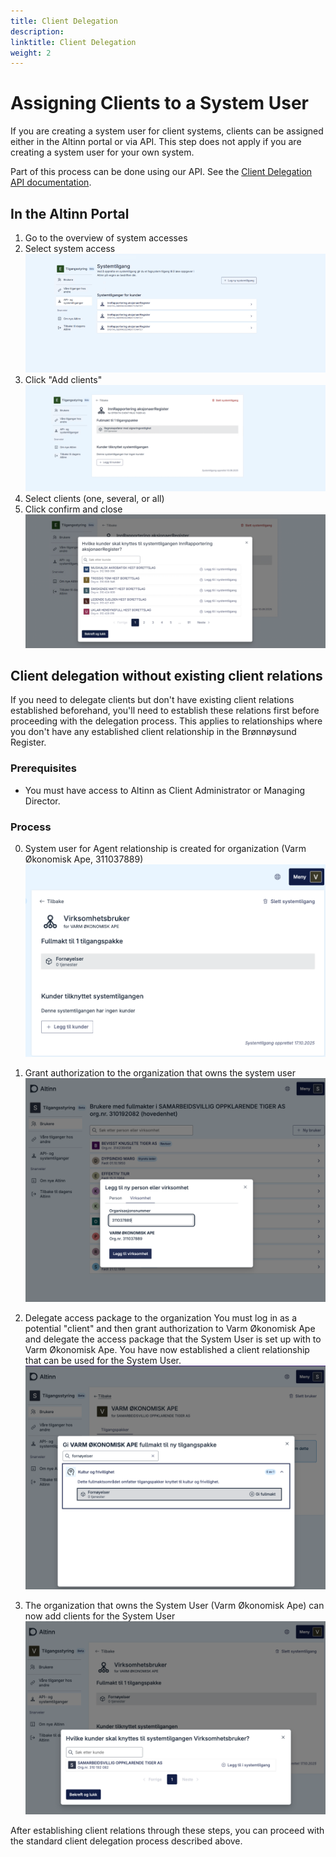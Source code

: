 ```yaml
---
title: Client Delegation
description:
linktitle: Client Delegation
weight: 2
---
```


# Assigning Clients to a System User

If you are creating a system user for client systems, clients can be assigned either in the Altinn portal or via API. This step does not apply if you are creating a system user for your own system.

Part of this process can be done using our API. See the [Client Delegation API documentation](/en/api/authentication/systemuserapi/clientdelegation/).

## In the Altinn Portal

1. Go to the overview of system accesses
2. Select system access
   ![client delegation step 1](delegate_clients_1.png)
3. Click "Add clients"
   ![client delegation step 2](delegate_clients_2.png)
4. Select clients (one, several, or all)
5. Click confirm and close
   ![client delegation step 3](delegate_clients_3.png)

## Client delegation without existing client relations

If you need to delegate clients but don't have existing client relations established beforehand, you'll need to establish these relations first before proceeding with the delegation process.
This applies to relationships where you don't have any established client relationship in the Brønnøysund Register.

### Prerequisites

- You must have access to Altinn as Client Administrator or Managing Director.

### Process

0. System user for Agent relationship is created for organization (Varm Økonomisk Ape, 311037889)
   ![Step 0 - Create system user](add_user0.png)

1. Grant authorization to the organization that owns the system user
   ![Step 1 - Grant authorization](add_user1.png)

2. Delegate access package to the organization
   You must log in as a potential "client" and then grant authorization to Varm Økonomisk Ape and delegate the access package that the System User is set up with to Varm Økonomisk Ape.
   You have now established a client relationship that can be used for the System User.
   ![Step 2 - Delegate access package](add_user2.png)

3. The organization that owns the System User (Varm Økonomisk Ape) can now add clients for the System User
   ![Step 3 - Add clients](add_user3.png)

After establishing client relations through these steps, you can proceed with the standard client delegation process described above.
